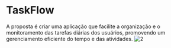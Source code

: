 # TaskFlow
A proposta é criar uma aplicação que facilite a organização e o monitoramento das tarefas diárias dos usuários, promovendo um gerenciamento eficiente do tempo e das atividades.
![2](https://github.com/Kaue013/TaskFlow/assets/96543696/b2bcfc38-d937-4faf-abd4-3d3e7933fcb2)

